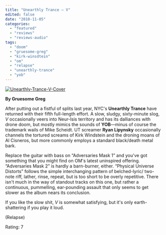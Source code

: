 ```yaml
---
title: "Unearthly Trance – V"
edited: false
date: "2010-11-05"
categories:
  - "featured"
  - "reviews"
  - "reviews-audio"
tags:
  - "doom"
  - "gruesome-greg"
  - "kirk-winsdtein"
  - "om"
  - "relapse"
  - "unearthly-trance"
  - "yob"
---
```


[![](http://www.hellbound.ca/wp-content/uploads/2010/11/Unearthly-Trance-V-Cover.jpg "Unearthly-Trance-V-Cover")](http://www.hellbound.ca/wp-content/uploads/2010/11/Unearthly-Trance-V-Cover.jpg)

**By Gruesome Greg**

After putting out a fistful of splits last year, NYC's **Unearthly Trance** have returned with their fifth full-length effort. A slow, sludgy, sixty-minute slog, _V_ occasionally veers into Neur-Isis territory and has its dalliances with drone doom, but mostly mimics the sounds of **YOB**—minus of course the trademark wails of Mike Scheidt. UT screamer **Ryan Lipynsky** occasionally channels the tortured screams of Kirk Windstein and the droning moans of Al Cisneros, but more commonly employs a standard black/death metal bark.

Replace the guitar with bass on “Adversaries Mask 1” and you've got something that you might find on OM's latest uninspired offering. “Adversaries Mask 2” is hardly a barn-burner, either. “Physical Universe Distorts” follows the simple interchanging pattern of belched-lyric/ two-note riff, lather, rinse, repeat, but is too short to be overly repetitive. There isn't much in the way of standout tracks on this one, but rather a continuous, pummelling, ear-pounding assault that only seems to get slower as the album nears its conclusion.

If you like the slow shit, _V_ is somewhat satisfying, but it's only earth-shattering if you play it loud.

(Relapse)

Rating: 7
